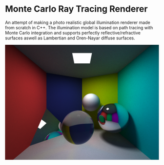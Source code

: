 # Monte Carlo Ray Tracing Renderer

An attempt of making a photo realistic global illumination renderer made from scratch in C++.
The illumination model is based on path tracing with Monte Carlo integration and supports perfectly reflective/refractive 
surfaces aswell as Lambertian and Oren-Nayar diffuse surfaces.


![RenderedImage](/RayTracing/Render/scene5_1024x768_N512_8621s.bmp)

